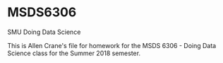 # MSDS6306
SMU Doing Data Science

This is Allen Crane's file for homework for the MSDS 6306 - Doing Data Science class for the Summer 2018 semester.
